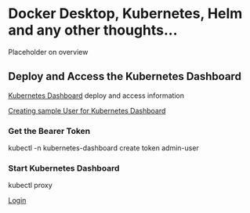 # Docker Desktop, Kubernetes, Helm and any other thoughts...

Placeholder on overview

## Deploy and Access the Kubernetes Dashboard

[Kubernetes Dashboard](https://kubernetes.io/docs/tasks/access-application-cluster/web-ui-dashboard/) deploy and access information

[Creating sample User for Kubernetes Dashboard](https://github.com/kubernetes/dashboard/blob/master/docs/user/access-control/creating-sample-user.md)

### Get the Bearer Token

kubectl -n kubernetes-dashboard create token admin-user

### Start Kubernetes Dashboard

kubectl proxy

[Login](http://localhost:8001/api/v1/namespaces/kubernetes-dashboard/services/https:kubernetes-dashboard:/proxy/)
